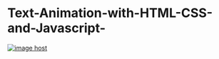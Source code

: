 # Text-Animation-with-HTML-CSS-and-Javascript-
<a href="https://www.youtube.com/watch?v=hescialVWzo" target="_blank"><img src="https://thumbs2.imgbox.com/7b/d1/j20DoEbX_t.png" alt="image host"/></a>
